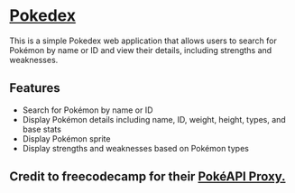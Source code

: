 # [Pokedex](https://rhuynh06.github.io/pokedex/)

This is a simple Pokedex web application that allows users to search for Pokémon by name or ID and view their details, including strengths and weaknesses.

## Features

- Search for Pokémon by name or ID
- Display Pokémon details including name, ID, weight, height, types, and base stats
- Display Pokémon sprite
- Display strengths and weaknesses based on Pokémon types

## Credit to freecodecamp for their [PokéAPI Proxy.](https://pokeapi-proxy.freecodecamp.rocks/)
